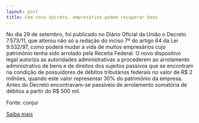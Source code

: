 ```yaml
---
layout: post
title: Com novo decreto, empresários podem recuperar bens
---
```

<p>No dia 29 de setembro, foi publicado no Diário Oficial da União o Decreto 7.573/11, que alterou não só a redação do inciso 7º do artigo 64 da Lei 9.532/97, como poderá mudar a vida de muitos empresários cujo patrimônio tenha sido arrolado pela Receita Federal. O novo dispositivo legal autoriza as autoridades administrativas a procederem ao arrolamento administrativo de bens e de direitos dos sujeitos passivos que se encontram na condição de possuidores de débitos tributários federais no valor de R$ 2 milhões, quando este valor representar 30% do patrimônio da empresa. Antes do Decreto encontravam-se passíveis de arrolamento somatória de débitos a partir do R$ 500 mil.</p><p>Fonte: conjur</p><p><a href="http://www.conjur.com.br/2011-out-24/decreto-esperanca-empresarios-bens-arrolados-receita" target="_blank">Saiba mais</a> </p>
